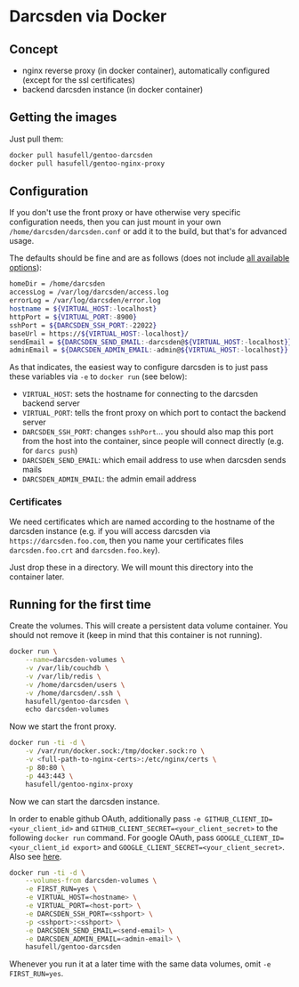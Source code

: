 # Darcsden via Docker

## Concept

* nginx reverse proxy (in docker container), automatically configured (except for the ssl certificates)
* backend darcsden instance (in docker container)

## Getting the images

Just pull them:
```sh
docker pull hasufell/gentoo-darcsden
docker pull hasufell/gentoo-nginx-proxy
```

## Configuration

If you don't use the front proxy or have otherwise very specific configuration
needs, then you can just mount in your own `/home/darcsden/darcsden.conf` or add
it to the build, but that's for advanced usage.

The defaults should be fine and are as follows (does not include [all available options](http://hub.darcs.net/simon/darcsden/browse/README.md)):
```sh
homeDir = /home/darcsden
accessLog = /var/log/darcsden/access.log
errorLog = /var/log/darcsden/error.log
hostname = ${VIRTUAL_HOST:-localhost}
httpPort = ${VIRTUAL_PORT:-8900}
sshPort = ${DARCSDEN_SSH_PORT:-22022}
baseUrl = https://${VIRTUAL_HOST:-localhost}/
sendEmail = ${DARCSDEN_SEND_EMAIL:-darcsden@${VIRTUAL_HOST:-localhost}}
adminEmail = ${DARCSDEN_ADMIN_EMAIL:-admin@${VIRTUAL_HOST:-localhost}}
```

As that indicates, the easiest way to configure darcsden is to just pass these
variables via `-e` to `docker run` (see below):
* `VIRTUAL_HOST`: sets the hostname for connecting to the darcsden backend server
* `VIRTUAL_PORT`: tells the front proxy on which port to contact the backend server
* `DARCSDEN_SSH_PORT`: changes `sshPort`... you should also map this port from the host into the container, since people will connect directly (e.g. for `darcs push`)
* `DARCSDEN_SEND_EMAIL`: which email address to use when darcsden sends mails
* `DARCSDEN_ADMIN_EMAIL`: the admin email address

### Certificates

We need certificates which are named according to the hostname
of the darcsden instance (e.g. if you will access darcsden via
`https://darcsden.foo.com`, then you name your certificates files
`darcsden.foo.crt` and `darcsden.foo.key`).

Just drop these in a directory. We will mount this directory into the
container later.

## Running for the first time

Create the volumes. This will create a persistent data volume container.
You should not remove it (keep in mind that this container is not running).
```sh
docker run \
	--name=darcsden-volumes \
	-v /var/lib/couchdb \
	-v /var/lib/redis \
	-v /home/darcsden/users \
	-v /home/darcsden/.ssh \
	hasufell/gentoo-darcsden \
	echo darcsden-volumes
```

Now we start the front proxy.
```sh
docker run -ti -d \
	-v /var/run/docker.sock:/tmp/docker.sock:ro \
	-v <full-path-to-nginx-certs>:/etc/nginx/certs \
	-p 80:80 \
	-p 443:443 \
	hasufell/gentoo-nginx-proxy
```

Now we can start the darcsden instance.

In order to enable github OAuth, additionally pass
`-e GITHUB_CLIENT_ID=<your_client_id>` and
`GITHUB_CLIENT_SECRET=<your_client_secret>` to the following `docker run`
command. For google OAuth, pass `GOOGLE_CLIENT_ID=<your_client_id export>` and
`GOOGLE_CLIENT_SECRET=<your_client_secret>`.
Also see [here](http://hub.darcs.net/simon/darcsden/browse/README.md).
```sh
docker run -ti -d \
	--volumes-from darcsden-volumes \
	-e FIRST_RUN=yes \
	-e VIRTUAL_HOST=<hostname> \
	-e VIRTUAL_PORT=<host-port> \
	-e DARCSDEN_SSH_PORT=<sshport> \
	-p <sshport>:<sshport> \
	-e DARCSDEN_SEND_EMAIL=<send-email> \
	-e DARCSDEN_ADMIN_EMAIL=<admin-email> \
	hasufell/gentoo-darcsden
```

Whenever you run it at a later time with the same data volumes,
omit `-e FIRST_RUN=yes`.
